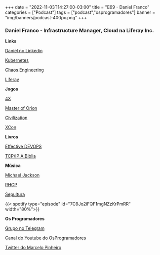 +++
date = "2022-11-03T14:27:00-03:00"
title = "E69 - Daniel Franco"
categories = ["Podcast"]
tags = ["podcast","osprogramadores"]
banner = "img/banners/podcast-400px.png"
+++

### Daniel Franco - Infrastructure Manager, Cloud na Liferay Inc.


**Links**

[Daniel no Linkedin](https://www.linkedin.com/in/daniel-savi-bueno-franco-20ba5b25/?originalSubdomain=br)

[Kubernetes](https://kubernetes.io/)

[Chaos Engineering](https://netflixtechblog.com/tagged/chaos-engineering)

[Liferay](https://www.liferay.com/)

**Jogos**

[4X](https://en.wikipedia.org/wiki/4X)

[Master of Orion](https://masteroforion.com/intro)

[Civilization](https://civilization.com/)

[XCon](https://en.wikipedia.org/wiki/XCOM)

**Livros**

[Effective DEVOPS](https://www.oreilly.com/library/view/effective-devops/9781491926291/)

[TCP/IP A Biblia](https://www.amazon.com.br/TCP-IP-B%C3%ADblia-Paul-Lasalle/dp/8535209220)

**Música**

[Michael Jackson](https://en.wikipedia.org/wiki/Michael_Jackson)

[RHCP](https://en.wikipedia.org/wiki/Red_Hot_Chili_Peppers)

[Sepultura](https://en.wikipedia.org/wiki/Sepultura)

{{< spotify type="episode" id="7C9Jo2iFQF1mgNZzKrPmRR" width="80%">}}

**Os Programadores**

[Grupo no Telegram](https://t.me/osprogramadores)

[Canal do Youtube do OsProgramadores](https://www.youtube.com/channel/UCt_YNYGl6K5yNXlXEQDdwWg?view_as=subscriber)

[Twitter do Marcelo Pinheiro](https://twitter.com/mpinheir)

